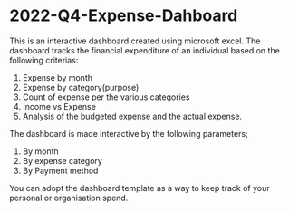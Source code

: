 # 2022-Q4-Expense-Dahboard
This is an interactive dashboard created using microsoft excel.
The dashboard tracks the financial expenditure of an individual based on the following criterias:
1. Expense by month
2. Expense by category(purpose)
3. Count of expense per the various categories
4. Income vs Expense
5. Analysis of the budgeted expense and the actual expense.

The dashboard is made interactive by the following parameters;
1. By month
2. By expense category
3. By Payment method

You can adopt the dashboard template as a way to keep track of your personal or organisation spend.
